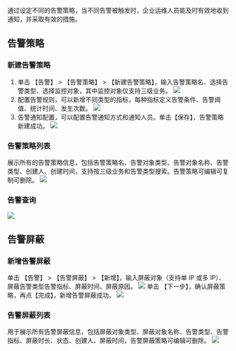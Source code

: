 通过设定不同的告警策略，当不同告警被触发时，企业运维人员能及时有效地收到通知，并采取有效的措施。
## 告警策略 ##
### 新建告警策略 ###
1. 单击 【告警】 > 【告警策略】 > 【新建告警策略】，输入告警策略名、选择告警类型、选择监控对象，其中监控对象仅支持三级业务。
![](https://mc.qcloudimg.com/static/img/332c6458f2bf3bbf3a4fb468627b4074/gaojing1.png)
2. 配置告警规则，可以新增不同类型的指标，每种指标定义告警条件、告警阈值、统计时间、发生次数。
![](https://mc.qcloudimg.com/static/img/33ad6c18316ed3e74893c399eaeecb22/gaojing2.png)
3. 告警通知配置，可以配置告警通知方式和通知人员。单击【保存】，告警策略新建成功。
![](https://mc.qcloudimg.com/static/img/d833a2e3f02f32b3f49bc65a7c9693a4/gaojing3.png)
### 告警策略列表 ###
展示所有的告警策略信息，包括告警策略名、告警对象类型、告警对象名称、告警类型、创建人、创建时间，支持按三级业务和告警类型搜索。告警策略可编辑可复制可删除。
![](https://mc.qcloudimg.com/static/img/b045466bc947ca3e784fc7abb0094f21/gaojing4.png)
### 告警查询 ###
![](https://mc.qcloudimg.com/static/img/95b19de3851031c5a298dd982639bca7/gaojing5.png)
## 告警屏蔽 ##
### 新增告警屏蔽 ###
单击 【告警】 > 【告警屏蔽】 > 【新增】，输入屏蔽对象（支持单 IP 或多 IP）、屏蔽告警类型告警指标、屏蔽时间、屏蔽原因。
![](https://mc.qcloudimg.com/static/img/5f121dc55d28c3fb7aadebe634c20d81/gaojing6.png)
单击 【下一步】，确认屏蔽策略，再点【完成】，新增告警屏蔽成功。
![](https://mc.qcloudimg.com/static/img/f13ef747c879e16cc702a85d70168d38/gaojing7.png)
### 告警屏蔽列表 ###
用于展示所有告警屏蔽信息，包括屏蔽对象类型、屏蔽对象名称、告警类型、告警指标、屏蔽时长、状态、创建人、屏蔽时间，告警屏蔽策略可编辑可删除。
![](https://mc.qcloudimg.com/static/img/3427f561f938c3ee74e1e242638ea473/gaojing8.png)
